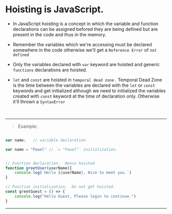 # Hoisting is JavaScript.

- In JavaScript hoisting is a concept in which the variable and function declarations can be assigned befored they are being defined but are present in the code and thus in the memory.

- Remember the variables which we're accessing must be declared somewhere in the code otherwise we'll get a `Reference Error` of `not defined`

- Only the variables declared with `var` keyword are hoisted and generic `functions` declarations are hoisted.

- `let` and `const` are hoisted in `temporal dead zone` . Temporal Dead Zone is the time between the variables are declared with the `let` or `const` keywords and get initialized although we need to initialized the variables created with `const` keyword at the time of declaration only. Otherwise it'll thrown a `SyntaxError`

<br>

---

> Example:
```javascript

var name;   // variable declaration

var name = "Pawel" // `= "Pawel"` initialization.


// Function declaration.  Hence hoisted
function greetUser(userName){
    console.log(`Hello ${userName}, Nice to meet you.`)
}

// Function initialization.  Do not get hoisted.
const greetGuest = () => {
    console.log("Hello Guest, Please login to continue.")
}

```
---